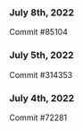 ### July 8th, 2022

Commit #85104

### July 5th, 2022

Commit #314353


### July 4th, 2022

Commit #72281
